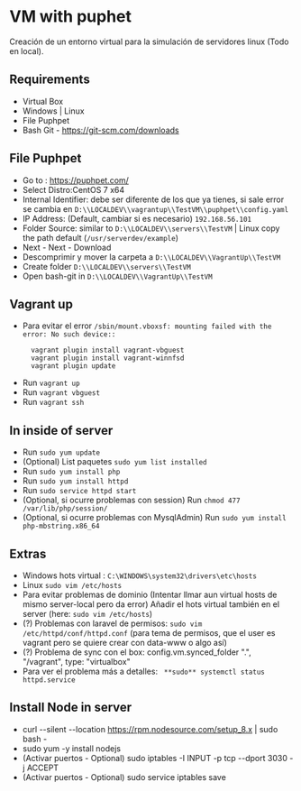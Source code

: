 # VM with puphet

Creación de un entorno virtual para la simulación de servidores linux (Todo en local).

## Requirements
* Virtual Box
* Windows | Linux
* File Puphpet
* Bash Git - https://git-scm.com/downloads
## File Puphpet
* Go to : <a href="https://puphpet.com/" target="__black">https://puphpet.com/</a> 
* Select Distro:CentOS 7 x64
* Internal Identifier: debe ser diferente de los que ya tienes, si sale error se cambia en `D:\\LOCALDEV\\vagrantup\\TestVM\\puphpet\\config.yaml`
* IP Address: (Default, cambiar si es necesario) `192.168.56.101`
* Folder Source: similar to `D:\\LOCALDEV\\servers\\TestVM`  |  Linux  copy the path default (`/usr/serverdev/example`)
* Next - Next - Download
* Descomprimir y mover la carpeta a `D:\\LOCALDEV\\VagrantUp\\TestVM`
* Create folder `D:\\LOCALDEV\\servers\\TestVM`
* Open bash-git in `D:\\LOCALDEV\\VagrantUp\\TestVM`

## Vagrant up
* Para evitar el error `/sbin/mount.vboxsf: mounting failed with the error: No such device::`
  ```    
    vagrant plugin install vagrant-vbguest
    vagrant plugin install vagrant-winnfsd  
    vagrant plugin update
   ```
* Run  `vagrant up `
* Run `vagrant vbguest`
* Run  `vagrant ssh ` 

## In inside of server
* Run `sudo yum update`
* (Optional) List paquetes `sudo yum list installed`
* Run `sudo yum install php`
* Run `sudo yum install httpd`
* Run `sudo service httpd start`
* (Optional, si ocurre problemas con session) Run `chmod 477 /var/lib/php/session/`  
* (Optional, si ocurre problemas con MysqlAdmin) Run `sudo yum install php-mbstring.x86_64` 


## Extras
* Windows hots virtual : `C:\WINDOWS\system32\drivers\etc\hosts`
* Linux `sudo vim /etc/hosts`
* Para evitar problemas de dominio (Intentar llmar aun virtual hosts de mismo server-local pero da error) Añadir el hots virtual también en el server (here: `sudo vim /etc/hosts`)
* (?) Problemas con laravel de permisos: `sudo vim  /etc/httpd/conf/httpd.conf`  (para tema de permisos, que el user es vagrant pero se quiere crear con data-www o algo así)
* (?) Problema de sync con el box:  config.vm.synced_folder ".", "/vagrant", type: "virtualbox"
* Para ver el problema más a detalles: ` **sudo** systemctl status httpd.service`

## Install Node in server
* curl --silent --location https://rpm.nodesource.com/setup_8.x | sudo bash -
* sudo yum -y install nodejs
* (Activar puertos - Optional) sudo iptables -I INPUT -p tcp --dport 3030 -j ACCEPT
* (Activar puertos - Optional) sudo service iptables save
